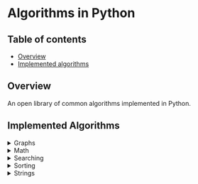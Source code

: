 # Algorithms in Python

## Table of contents

-   [Overview](#overview)
-   [Implemented algorithms](#implemented-algorithms)

## Overview

An open library of common algorithms implemented in Python.

## Implemented Algorithms

<details>
<summary>Graphs</summary>

-   Shortest Paths
    -   Dijkstra
-   Spanning Trees
    -   Kruskal's Algorithm
    -   Prim's Algorithm
-   Traversals
    -   Applications
        -   Bipartiteness Check
        -   Connectivity Check
        -   Cycle Detection
        -   Finding Components
        -   Topological Sort
    -   BFS
    -   DFS
-   Trees
    -   Traversals
        -   Inorder
        -   Level Order
        -   Postorder
        -   Preorder
    -   Diameter

</details>

<details>
<summary>Math</summary>

-   Convex Hull
    -   Graham Scan
    -   Jarvis March
    -   Monotone Chain
-   Functions
    -   Pow
    -   Sqrt
-   GCD
-   LCM
-   Prime Numbers
    -   Factorization
    -   Primality Test
    -   Sieve of Eratosthenes

</details>

<details>
<summary>Searching</summary>

-   Binary Search
-   Exponential Search
-   Jump Search
-   Quick Select
-   Ternary Search

</details>

<details>
<summary>Sorting</summary>

-   Bubble Sort
-   Bucket Sort
-   Counting Sort
-   Insertion Sort
-   Merge Sort
    -   Iterative version
    -   Recursive version
-   Quick Sort
    -   Three way partitioning
    -   Two way partitioning
-   Radix Sort
-   Selection Sort

</details>

<details>
<summary>Strings</summary>

-   Z-algorithm

</details>
